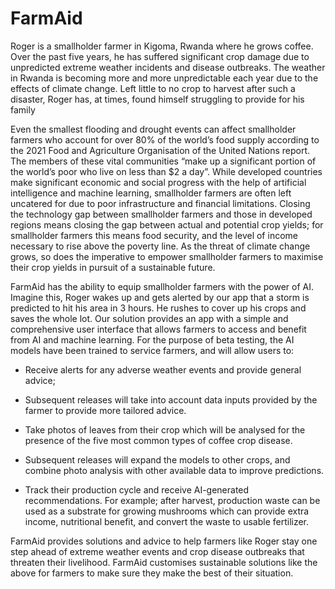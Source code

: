 # FarmAid

Roger is a smallholder farmer in Kigoma, Rwanda where he grows coffee. Over the past five years, he has suffered significant crop damage due to unpredicted extreme weather incidents and disease outbreaks. The weather in Rwanda is becoming more and more unpredictable each year due to the effects of climate change. Left little to no crop to harvest after such a disaster, Roger has, at times, found himself struggling to provide for his family
 
Even the smallest flooding and drought events can affect smallholder farmers who account for over 80% of the world’s food supply according to the 2021 Food and Agriculture Organisation of the United Nations report. The members of these vital communities “make up a significant portion of the world’s poor who live on less than $2 a day”. While developed countries make significant economic and social progress with the help of artificial intelligence and machine learning, smallholder farmers are often left uncatered for due to poor infrastructure and financial limitations. Closing the technology gap between smallholder farmers and those in developed regions means closing the gap between actual and potential crop yields; for smallholder farmers this means food security, and the level of income necessary to rise above the poverty line. As the threat of climate change grows, so does the imperative to empower smallholder farmers to maximise their crop yields in pursuit of a sustainable future. 
 
FarmAid has the ability to equip smallholder farmers with the power of AI. Imagine this, Roger wakes up and gets alerted by our app that a storm is predicted to hit his area in 3 hours. He rushes to cover up his crops and saves the whole lot. Our solution provides an app with a simple and comprehensive user interface that allows farmers to access and benefit from AI and machine learning. For the purpose of beta testing, the AI models have been trained to service farmers, and will allow users to: 
 
* Receive alerts for any adverse weather events and provide general advice;
* Subsequent releases will take into account data inputs provided by the farmer to provide more tailored advice. 
* Take photos of leaves from their crop which will be analysed for the presence of the five most common types of coffee crop disease. 

* Subsequent releases will expand the models to other crops, and combine photo analysis with other available data to improve predictions. 
* Track their production cycle and receive AI-generated recommendations. For example; after harvest, production waste can be used as a substrate for growing mushrooms which can provide extra income, nutritional benefit, and convert the waste to usable fertilizer.  
 
FarmAid provides solutions and advice to help farmers like Roger stay one step ahead of extreme weather events and crop disease outbreaks that threaten their livelihood. FarmAid customises sustainable solutions like the above for farmers to make sure they make the best of their situation. 
